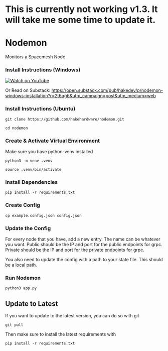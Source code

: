 # This is currently not working v1.3. It will take me some time to update it.

# Nodemon
Monitors a Spacemesh Node

### Install Instructions (Windows)
[![Watch on YouTube](https://img.youtube.com/vi/D2zGGUIPrOo/0.jpg)](https://www.youtube.com/watch?v=D2zGGUIPrOo)

Or Read on Substack: https://open.substack.com/pub/hakedev/p/nodemon-windows-installation?r=2t6qg6&utm_campaign=post&utm_medium=web

### Install Instructions (Ubuntu)

```
git clone https://github.com/hakehardware/nodemon.git
```

```
cd nodemon
```

### Create & Activate Virtual Environment
Make sure you have python-venv installed

```
python3 -m venv .venv
```

```
source .venv/bin/activate
```

### Install Dependencies
```
pip install -r requirements.txt
```

### Create Config
```
cp example.config.json config.json
```

### Update the Config
For every node that you have, add a new entry. The name can be whatever you want. Public should be the IP and port for the public endpoints for grpc. Private should be the IP and port for the private endpoints for grpc.

You also need to update the config with a path to your state file. This should be a local path. 

### Run Nodemon
```
python3 app.py
```
## Update to Latest
If you want to update to the latest version, you can do so with git
```
git pull
```

Then make sure to install the latest requirements with 
```
pip install -r requirements.txt
```
